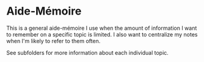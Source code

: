 # Aide-Mémoire

This is a general aide-mémoire I use when the amount of information I want to remember on a specific topic is limited. I also want to centralize my notes when I'm likely to refer to them often.

See subfolders for more information about each individual topic.